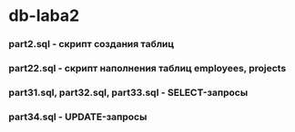 # db-laba2

### part2.sql - скрипт создания таблиц
### part22.sql - скрипт наполнения таблиц employees, projects
### part31.sql, part32.sql, part33.sql - SELECT-запросы
### part34.sql - UPDATE-запросы
